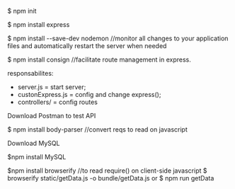$ npm init

$ npm install express

$ npm install --save-dev nodemon //monitor all changes to your application files and automatically restart the server when needed

$ npm install consign //facilitate route management in express.

responsabilites: 
 - server.js = start server;
 - custonExpress.js = config and change express();
 - controllers/ = config routes

 Download Postman to test API

 $ npm install body-parser //convert reqs to read on javascript

 Download MySQL

 $npm install MySQL

 $npm install browserify //to read require() on client-side javascript
 $ browserify static/getData.js -o bundle/getData.js
 or $ npm run getData

